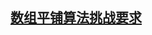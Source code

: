 ## [数组平铺算法挑战要求](https://www.w3cschool.cn/codecamp/steamroller.html#?solution=function%20steamroller(arr)%20%7B%0Aconst%20resultArr%20%3D%20%5B%5D%3B%0Aconst%20isArray%20%3D%20(arg)%20%3D%3E%20Object.prototype.toString.call(arg)%20%3D%3D%3D%20%22%5Bobject%20Array%5D%22%3B%0Aconst%20roller%20%3D%20(Arr)%20%3D%3E%20%7B%0A%20%20Arr.forEach(item%20%3D%3E%20%7B%0A%20%20%20%20if%20(isArray(item))%20%7B%0A%20%20%20%20%20%20roller(item)%3B%0A%20%20%20%20%7D%20else%20%7B%0A%20%20%20%20%20%20resultArr.push(item)%3B%0A%20%20%20%20%7D%0A%20%20%7D)%3B%0A%7D%3B%0Aroller(arr)%3B%0Areturn%20resultArr%3B%0A%7D%0A%0Asteamroller(%5B1%2C%20%5B2%5D%2C%20%5B3%2C%20%5B%5B4%5D%5D%5D%5D)%3B%0A)